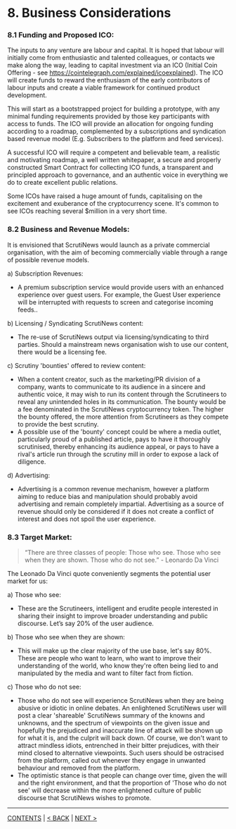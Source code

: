 # 8. Business Considerations

### 8.1 Funding and Proposed ICO:
The inputs to any venture are labour and capital. It is hoped that labour will initially come from enthusiastic and talented colleagues, or contacts we make along the way, leading to capital investment via an ICO (Initial Coin Offering - see https://cointelegraph.com/explained/icoexplained). The ICO will create funds to reward the enthusiasm of the early contributors of labour inputs and create a viable framework for continued product development.

This will start as a bootstrapped project for building a prototype, with any minimal funding requirements provided by those key participants with access to funds. The ICO will provide an allocation for ongoing funding according to a roadmap, complemented by a subscriptions and syndication based revenue model (E.g. Subscribers to the platform and feed services).

A successful ICO will require a competent and believable team, a realistic and motivating roadmap, a well written whitepaper, a secure and properly constructed Smart Contract for collecting ICO funds, a transparent and principled approach to governance, and an authentic voice in everything we do to create excellent public relations.

Some ICOs have raised a huge amount of funds, capitalising on the excitement and exuberance of the cryptocurrency scene. It's common to see ICOs reaching several $million in a very short time.

### 8.2 Business and Revenue Models:
It is envisioned that ScrutiNews would launch as a private commercial organisation, with the aim of becoming commercially viable through a range of possible revenue models.

a) Subscription Revenues: 
* A premium subscription service would provide users with an enhanced experience over guest users. For example, the Guest User experience will be interrupted with requests to screen and categorise incoming feeds..

b) Licensing / Syndicating ScrutiNews content: 
* The re-use of ScrutiNews output via licensing/syndicating to third parties. Should a mainstream news organisation wish to use our content, there would be a licensing fee.

c) Scrutiny 'bounties' offered to review content:
* When a content creator, such as the marketing/PR division of a company, wants to communicate to its audience in a sincere and authentic voice, it may wish to run its content through the Scrutineers to reveal any unintended holes in its communication. The bounty would be a fee denominated in the ScrutiNews cryptocurrency token. The higher the bounty offered, the more attention from Scrutineers as they compete to provide the best scrutiny. 
* A possible use of the 'bounty' concept could be where a media outlet, particularly proud of a published article, pays to have it thoroughly scrutinised, thereby enhancing its audience appeal, or pays to have a rival's article run through the scrutiny mill in order to expose a lack of diligence.

d) Advertising: 
* Advertising is a common revenue mechanism, however a platform aiming to reduce bias and manipulation should probably avoid advertising and remain completely impartial. Advertising as a source of revenue should only be considered if it does not create a conflict of interest and does not spoil the user experience.

### 8.3 Target Market:
> “There are three classes of people: Those who see. Those who see when they are shown. Those who do not see.” - Leonardo Da Vinci

The Leonado Da Vinci quote conveniently segments the potential user market for us:

a) Those who see: 
* These are the Scrutineers, intelligent and erudite people interested in sharing their insight to improve broader understanding and public discourse. Let’s say 20% of the user audience.

b) Those who see when they are shown: 
* This will make up the clear majority of the use base, let's say 80%. These are people who want to learn, who want to improve their understanding of the world, who know they're often being lied to and manipulated by the media and want to filter fact from fiction.

c) Those who do not see:
* Those who do not see will experience ScrutiNews when they are being abusive or idiotic in online debates. An enlightened ScrutiNews user will post a clear 'shareable' ScrutiNews summary of the knowns and unknowns, and the spectrum of viewpoints on the given issue and hopefully the prejudiced and inaccurate line of attack will be shown up for what it is, and the culprit will back down. Of course, we don't want to attract mindless idiots, entrenched in their bitter prejudices, with their mind closed to alternative viewpoints. Such users should be ostracised from the platform, called out whenever they engage in unwanted behaviour and removed from the platform.
* The optimistic stance is that people can change over time, given the will and the right environment, and that the proportion of 'Those who do not see' will decrease within the more enlightened culture of public discourse that ScrutiNews wishes to promote.

----------
[CONTENTS](README.md) | [< BACK](team.md) | [NEXT >](roadmap.md)
